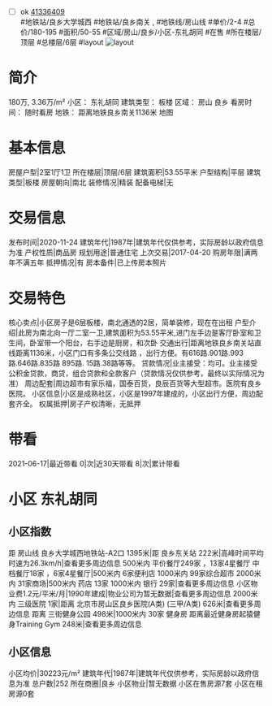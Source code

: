 - [ ] ok [41336409](https://bj.5i5j.com/ershoufang/41336409.html)  
 #地铁站/良乡大学城西 #地铁站/良乡南关 ,  #地铁线/房山线
#单价/2-4 #总价/180-195 #面积/50-55   #区域/房山/良乡/小区-东礼胡同 #在售 #所在楼层/顶层 #总楼层/6层 #layout 
![layout](http://image16.5i5j.com/erp/house/4133/41336409/huxing/bophmpkc0896675b.jpg_P5.jpg) 
# 简介 
 180万,  3.36万/m² 
小区： 东礼胡同
建筑类型： 板楼
区域： 房山 良乡
看房时间： 随时看房
地铁： 距离地铁良乡南关1136米 地图
# 基本信息 
 房屋户型|2室1厅1卫
所在楼层|顶层/6层
建筑面积|53.55平米
户型结构|平层
建筑类型|板楼
房屋朝向|南北
装修情况|精装
配备电梯|无
# 交易信息 
 发布时间|2020-11-24
建筑年代|1987年|建筑年代仅供参考，实际房龄以政府信息为准
产权性质|商品房
规划用途|普通住宅
上次交易|2017-04-20
购房年限|满两年不满五年
抵押情况|有
房本备件|已上传房本照片
# 交易特色 
 核心卖点|小区房子是6层板楼，南北通透的2居，简单装修，现在在出租
户型介绍|此房为南北向一厅二室一卫,建筑面积为53.55平米,进门左手边是客厅卧室和卫生间，卧室带一个阳台，右手边是厨房，和次卧
交通出行|距离地铁良乡南关站直线距离1136米，小区门口有多条公交线路 ，出行方便。有616路.901路.993路.646路.835路 895路.
15路.38路等等。
贷款情况|业主接受：均可。业主接受公积金贷款，商贷，组合贷款和全款客户（贷款情况仅供参考，最终以实际情况为准）
周边配套|周边超市有家乐福，国泰百货，良辰百货等大型超市。医院有良乡医院。
小区信息|小区是成熟社区，小区是1997年建成的，小区出行方便，周边配套齐全。
权属抵押|房子产权清晰，无抵押
# 带看 
 2021-06-17|最近带看	 0|次|近30天带看	 8|次|累计带看
# 小区 东礼胡同
## 小区指数 
 距 房山线 良乡大学城西地铁站-A2口 1395米|距 良乡东关站 222米|高峰时间平均时速为26.3km/h|查看更多周边信息
500米内 平价餐厅249家 ，13家4星餐厅
中档餐厅18家 ，6家4星餐厅|500米内 6家便利店
1000米内 99家综合超市
2000米内 31家商场|500米内 药店 13家
1000米内 银行 29家|查看更多周边信息
小区物业费1.2元/平米/月|1990年建成|物业公司为暂无数据|查看更多周边信息
2000米内 三级医院 1家|距离 北京市房山区良乡医院(A类) (三甲/A类) 626米|查看更多周边信息
距离 三街健身公园 498米|1000米内 30家 健身房
距离最近健身房起猿健身Training Gym 248米|查看更多周边信息
## 小区信息 
 小区均价|30223元/m²
建筑年代|1987年|建筑年代仅供参考，实际房龄以政府信息为准
总户数|252
所在商圈|良乡
小区物业|暂无数据
小区在售房源7套
小区在租房源0套
